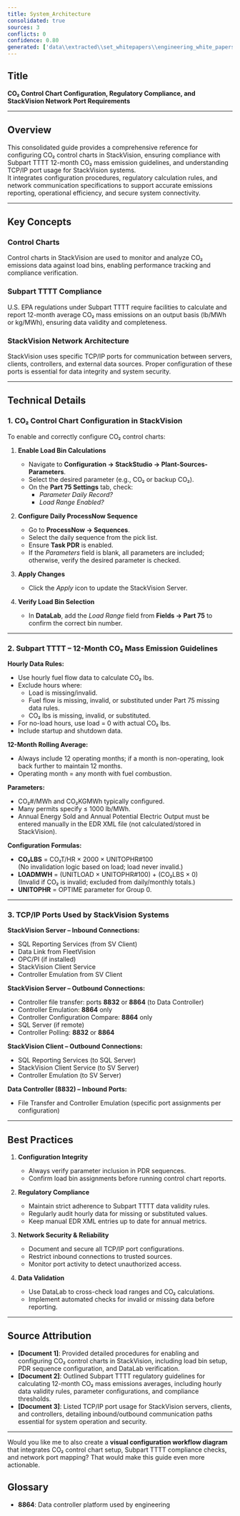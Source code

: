 ```yaml
---
title: System_Architecture
consolidated: true
sources: 3
conflicts: 0
confidence: 0.80
generated: ['data\\extracted\\set_whitepapers\\engineering_white_papers_WhitePapers_ControlCharts_CO2controlchartSVConfigurationdocx_47da83fd.md', 'data\\extracted\\set_whitepapers\\engineering_white_papers_WhitePapers_Regulations_SubpartTTTT-CO2MassEmissions12MonthAverageGuidelinesRev11-01-21pdf_91bcb2f5.md', 'data\\extracted\\set_whitepapers\\engineering_white_papers_WhitePapers_ServerMigration_TCP-IPportsusedbyaStackVisionsystempdf_cf196824.md']  # This would be a timestamp
---
```


## Title
**CO₂ Control Chart Configuration, Regulatory Compliance, and StackVision Network Port Requirements**

---

## Overview
This consolidated guide provides a comprehensive reference for configuring CO₂ control charts in StackVision, ensuring compliance with Subpart TTTT 12-month CO₂ mass emission guidelines, and understanding TCP/IP port usage for StackVision systems.  
It integrates configuration procedures, regulatory calculation rules, and network communication specifications to support accurate emissions reporting, operational efficiency, and secure system connectivity.

---

## Key Concepts

### Control Charts
Control charts in StackVision are used to monitor and analyze CO₂ emissions data against load bins, enabling performance tracking and compliance verification.

### Subpart TTTT Compliance
U.S. EPA regulations under Subpart TTTT require facilities to calculate and report 12-month average CO₂ mass emissions on an output basis (lb/MWh or kg/MWh), ensuring data validity and completeness.

### StackVision Network Architecture
StackVision uses specific TCP/IP ports for communication between servers, clients, controllers, and external data sources. Proper configuration of these ports is essential for data integrity and system security.

---

## Technical Details

### 1. CO₂ Control Chart Configuration in StackVision
To enable and correctly configure CO₂ control charts:

1. **Enable Load Bin Calculations**  
   - Navigate to **Configuration → StackStudio → Plant-Sources-Parameters**.  
   - Select the desired parameter (e.g., CO₂ or backup CO₂).  
   - On the **Part 75 Settings** tab, check:
     - *Parameter Daily Record?*
     - *Load Range Enabled?*

2. **Configure Daily ProcessNow Sequence**  
   - Go to **ProcessNow → Sequences**.  
   - Select the daily sequence from the pick list.  
   - Ensure **Task PDR** is enabled.  
   - If the *Parameters* field is blank, all parameters are included; otherwise, verify the desired parameter is checked.

3. **Apply Changes**  
   - Click the *Apply* icon to update the StackVision Server.

4. **Verify Load Bin Selection**  
   - In **DataLab**, add the *Load Range* field from **Fields → Part 75** to confirm the correct bin number.

---

### 2. Subpart TTTT – 12-Month CO₂ Mass Emission Guidelines

**Hourly Data Rules:**
- Use hourly fuel flow data to calculate CO₂ lbs.
- Exclude hours where:
  - Load is missing/invalid.
  - Fuel flow is missing, invalid, or substituted under Part 75 missing data rules.
  - CO₂ lbs is missing, invalid, or substituted.
- For no-load hours, use load = 0 with actual CO₂ lbs.
- Include startup and shutdown data.

**12-Month Rolling Average:**
- Always include 12 operating months; if a month is non-operating, look back further to maintain 12 months.
- Operating month = any month with fuel combustion.

**Parameters:**
- CO₂#/MWh and CO₂KGMWh typically configured.
- Many permits specify ≤ 1000 lb/MWh.
- Annual Energy Sold and Annual Potential Electric Output must be entered manually in the EDR XML file (not calculated/stored in StackVision).

**Configuration Formulas:**
- **CO₂LBS** = CO₂T/HR × 2000 × UNITOPHR#100  
  (No invalidation logic based on load; load never invalid.)
- **LOADMWH** = (UNITLOAD × UNITOPHR#100) + (CO₂LBS × 0)  
  (Invalid if CO₂ is invalid; excluded from daily/monthly totals.)
- **UNITOPHR** = OPTIME parameter for Group 0.

---

### 3. TCP/IP Ports Used by StackVision Systems

**StackVision Server – Inbound Connections:**
- SQL Reporting Services (from SV Client)
- Data Link from FleetVision
- OPC/PI (if installed)
- StackVision Client Service
- Controller Emulation from SV Client

**StackVision Server – Outbound Connections:**
- Controller file transfer: ports **8832** or **8864** (to Data Controller)
- Controller Emulation: **8864** only
- Controller Configuration Compare: **8864** only
- SQL Server (if remote)
- Controller Polling: **8832** or **8864**

**StackVision Client – Outbound Connections:**
- SQL Reporting Services (to SQL Server)
- StackVision Client Service (to SV Server)
- Controller Emulation (to SV Server)

**Data Controller (8832) – Inbound Ports:**
- File Transfer and Controller Emulation (specific port assignments per configuration)

---

## Best Practices

1. **Configuration Integrity**
   - Always verify parameter inclusion in PDR sequences.
   - Confirm load bin assignments before running control chart reports.

2. **Regulatory Compliance**
   - Maintain strict adherence to Subpart TTTT data validity rules.
   - Regularly audit hourly data for missing or substituted values.
   - Keep manual EDR XML entries up to date for annual metrics.

3. **Network Security & Reliability**
   - Document and secure all TCP/IP port configurations.
   - Restrict inbound connections to trusted sources.
   - Monitor port activity to detect unauthorized access.

4. **Data Validation**
   - Use DataLab to cross-check load ranges and CO₂ calculations.
   - Implement automated checks for invalid or missing data before reporting.

---

## Source Attribution

- **[Document 1]**: Provided detailed procedures for enabling and configuring CO₂ control charts in StackVision, including load bin setup, PDR sequence configuration, and DataLab verification.
- **[Document 2]**: Outlined Subpart TTTT regulatory guidelines for calculating 12-month CO₂ mass emissions averages, including hourly data validity rules, parameter configurations, and compliance thresholds.
- **[Document 3]**: Listed TCP/IP port usage for StackVision servers, clients, and controllers, detailing inbound/outbound communication paths essential for system operation and security.

---

Would you like me to also create a **visual configuration workflow diagram** that integrates CO₂ control chart setup, Subpart TTTT compliance checks, and network port mapping? That would make this guide even more actionable.

## Glossary

- **8864**: Data controller platform used by engineering
